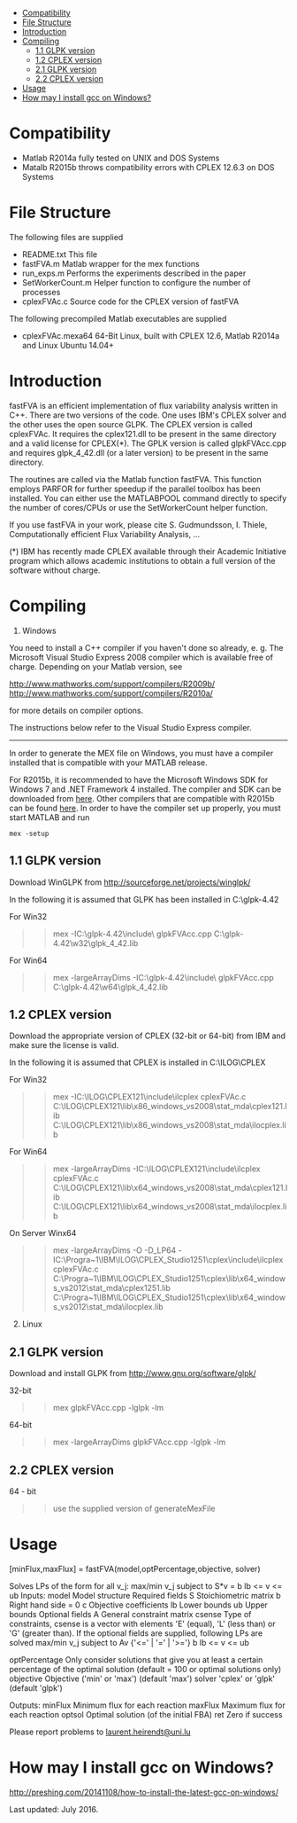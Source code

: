 
<!-- MDTOC maxdepth:6 firsth1:1 numbering:0 flatten:0 bullets:1 updateOnSave:1 -->

- [Compatibility](#compatibility)   
- [File Structure](#file-structure)   
- [Introduction](#introduction)   
- [Compiling](#compiling)   
   - [1.1 GLPK version](#11-glpk-version)   
   - [1.2 CPLEX version](#12-cplex-version)   
   - [2.1 GLPK version](#21-glpk-version)   
   - [2.2 CPLEX version](#22-cplex-version)   
- [Usage](#usage)   
- [How may I install gcc on Windows?](#how-may-i-install-gcc-on-windows)   

<!-- /MDTOC -->

Compatibility
============

- Matlab R2014a fully tested on UNIX and DOS Systems
- Matalb R2015b throws compatibility errors with CPLEX 12.6.3 on DOS Systems

File Structure
==============

The following files are supplied

- README.txt		This file
- fastFVA.m		Matlab wrapper for the mex functions
- run_exps.m		Performs the experiments described in the paper
- SetWorkerCount.m	Helper function to configure the number of processes
- cplexFVAc.c		Source code for the CPLEX version of fastFVA
<!--- - glpkInterface/glpkFVAcc.cpp		Source code for the GLPK version of fastFVA --->

The following precompiled Matlab executables are supplied
<!---
win/glpkFVAcc.mexw32	32-bit Windows, built with GLPK-4.42, Matlab 2009b and Windows XP
win/glpkFVAcc.mexw64	64-bit Windows, built with GLPK-4.42, Matlab 2009b and Windows 7
win/cplexFVAc.mexw32  32-bit Windows, built with CPLEX 12.1, Matlab 2009b and Windows XP
win/cplexFVAc.mexw64  64-bit Windows, built with CPLEX 12.1, Matlab 2009b and Windows 7
linux/glpkFVAcc.mexa64	64-Bit Linux, built with GLPK-4.43, Matlab 2009b and Linux Ubuntu 14+
--->

- cplexFVAc.mexa64  64-Bit Linux, built with CPLEX 12.6, Matlab R2014a and Linux Ubuntu 14.04+


Introduction
============

fastFVA is an efficient implementation of flux variability analysis written in C++.
There are two versions of the code. One uses IBM's CPLEX solver and the other
uses the open source GLPK. The CPLEX version is called cplexFVAc. It requires
the cplex121.dll to be present in the same directory and a valid license for CPLEX(*).
The GPLK version is called glpkFVAcc.cpp and requires glpk_4_42.dll (or a later version)
to be present in the same directory.

The routines are called via the Matlab function fastFVA. This function employs
PARFOR for further speedup if the parallel toolbox has been installed. You can
either use the MATLABPOOL command directly to specify the number of cores/CPUs
or use the SetWorkerCount helper function.

If you use fastFVA in your work, please cite
S. Gudmundsson, I. Thiele, Computationally efficient Flux Variability Analysis, ...


(*) IBM has recently made CPLEX available through their Academic Initiative program
which allows academic institutions to obtain a full version of the software without charge.


Compiling
=========

1) Windows

You need to install a C++ compiler if you haven't done so already, e. g.
The Microsoft Visual Studio Express 2008 compiler which is available
free of charge. Depending on your Matlab version, see

http://www.mathworks.com/support/compilers/R2009b/
http://www.mathworks.com/support/compilers/R2010a/

for more details on compiler options.

The instructions below refer to the Visual Studio Express compiler.

----

In order to generate the MEX file on Windows, you must have a compiler installed that is compatible with your MATLAB release.

For R2015b, it is recommended to have the Microsoft Windows SDK for Windows 7 and .NET Framework 4 installed. The compiler and SDK can be downloaded from [here](https://www.microsoft.com/en-us/download/details.aspx?id=8279). Other compilers that are compatible with R2015b can be found [here](http://www.mathworks.com/support/sysreq/files/SystemRequirements-Release2015b_SupportedCompilers.pdf). In order to have the compiler set up properly, you must start MATLAB and run
```
mex -setup
```

1.1 GLPK version
----------------

Download WinGLPK from http://sourceforge.net/projects/winglpk/

In the following it is assumed that GLPK has been installed in C:\glpk-4.42

For Win32
>> mex -IC:\glpk-4.42\include\ glpkFVAcc.cpp C:\glpk-4.42\w32\glpk_4_42.lib

For Win64
>> mex -largeArrayDims -IC:\glpk-4.42\include\ glpkFVAcc.cpp C:\glpk-4.42\w64\glpk_4_42.lib


1.2 CPLEX version
-----------------

Download the appropriate version of CPLEX (32-bit or 64-bit) from IBM and make sure the license is valid.

In the following it is assumed that CPLEX is installed in C:\ILOG\CPLEX

For Win32
>> mex -IC:\ILOG\CPLEX121\include\ilcplex cplexFVAc.c C:\ILOG\CPLEX121\lib\x86_windows_vs2008\stat_mda\cplex121.lib C:\ILOG\CPLEX121\lib\x86_windows_vs2008\stat_mda\ilocplex.lib

For Win64
>> mex -largeArrayDims -IC:\ILOG\CPLEX121\include\ilcplex cplexFVAc.c C:\ILOG\CPLEX121\lib\x64_windows_vs2008\stat_mda\cplex121.lib C:\ILOG\CPLEX121\lib\x64_windows_vs2008\stat_mda\ilocplex.lib

On Server Winx64

>> mex -largeArrayDims -O -D_LP64 -IC:\Progra~1\IBM\ILOG\CPLEX_Studio1251\cplex\include\ilcplex cplexFVAc.c C:\Progra~1\IBM\ILOG\CPLEX_Studio1251\cplex\lib\x64_windows_vs2012\stat_mda\cplex1251.lib C:\Progra~1\IBM\ILOG\CPLEX_Studio1251\cplex\lib\x64_windows_vs2012\stat_mda\ilocplex.lib


2) Linux

2.1 GLPK version
----------------

Download and install GLPK from http://www.gnu.org/software/glpk/

32-bit
>> mex glpkFVAcc.cpp -lglpk -lm

64-bit
>> mex -largeArrayDims glpkFVAcc.cpp -lglpk -lm

2.2 CPLEX version
-----------------

64 - bit
>> use the supplied version of generateMexFile

Usage
=====

 [minFlux,maxFlux] = fastFVA(model,optPercentage,objective, solver)

 Solves LPs of the form for all v_j: max/min v_j
                                     subject to S*v = b
                                     lb <= v <= ub
 Inputs:
   model             Model structure
     Required fields
       S            Stoichiometric matrix
       b            Right hand side = 0
       c            Objective coefficients
       lb           Lower bounds
       ub           Upper bounds
     Optional fields
       A            General constraint matrix
       csense       Type of constraints, csense is a vector with elements
                    'E' (equal), 'L' (less than) or 'G' (greater than).
     If the optional fields are supplied, following LPs are solved
                    max/min v_j
                    subject to Av {'<=' | '=' | '>='} b
                                lb <= v <= ub

   optPercentage    Only consider solutions that give you at least a certain
                    percentage of the optimal solution (default = 100
                    or optimal solutions only)
   objective        Objective ('min' or 'max') (default 'max')
   solver           'cplex' or 'glpk' (default 'glpk')

 Outputs:
   minFlux   Minimum flux for each reaction
   maxFlux   Maximum flux for each reaction
   optsol    Optimal solution (of the initial FBA)
   ret       Zero if success


Please report problems to laurent.heirendt@uni.lu


How may I install gcc on Windows?
=====

http://preshing.com/20141108/how-to-install-the-latest-gcc-on-windows/

Last updated: July 2016.
